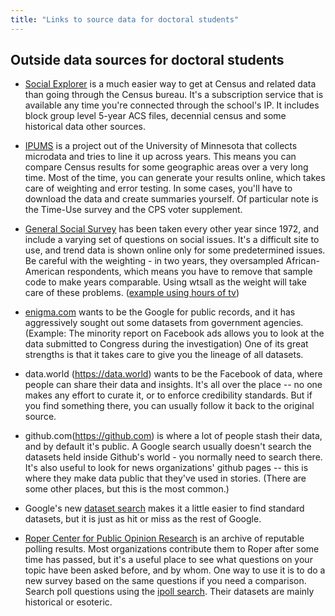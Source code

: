 ```yaml
---
title: "Links to source data for doctoral students"
---
```


## Outside data sources for doctoral students


* [Social Explorer](https://socialexplorer.com) is a much easier way to get at Census and related data than going through the Census bureau. It's a subscription service that is available any time you're connected through the school's IP.  It includes block group level 5-year ACS files, decennial census and some historical data other sources.

* [IPUMS](https://www.ipums.org/) is a project out of the University of Minnesota that collects microdata and tries to line it up across years. This means you can compare Census results for some geographic areas over a very long time. Most of the time, you can generate your results online, which takes care of weighting and error testing. In some cases, you'll have to download the data and create summaries yourself. Of particular note is the Time-Use survey and the CPS voter supplement.

* [General Social Survey](http://www.norc.org/Research/Projects/Pages/general-social-survey.aspx) has been taken every other year since 1972, and include a varying set of questions on social issues. It's a difficult site to use, and trend data is shown online only for some predetermined issues. Be careful with the weighting - in two years, they oversampled African-American respondents, which means you have to remove that sample code to make years comparable. Using wtsall as the weight will take care of these problems. ([example using hours of tv](docs/GSS.xlsx))

* [enigma.com](https://public.enigma.com) wants to be the Google for public records, and it has aggressively sought out some datasets from government agencies. (Example: The minority report on Facebook ads allows you to look at the data submitted to Congress during the investigation) One of its great strengths is that it takes care to give you the lineage of all datasets.

* data.world (https://data.world) wants to be the Facebook of data, where people can share their data and insights. It's all over the place -- no one makes any effort to curate it, or to enforce credibility standards. But if you find something there, you can usually follow it back to the original source.

* github.com(https://github.com) is where a lot of people stash their data, and by default it's public. A Google search usually doesn't search the datasets held inside Github's world - you normally need to search there. It's also useful to look for news organizations' github pages -- this is where they make data public that they've used in stories. (There are some other places, but this is the most common.)

* Google's new [dataset search](https://toolbox.google.com/datasetsearch) makes it a little easier to find standard datasets, but it is just as hit or miss as the rest of Google.

* [Roper Center for Public Opinion Research](https://ropercenter.cornell.edu/polls/) is an archive of reputable polling results. Most organizations contribute them to Roper after some time has passed, but it's a useful place to see what questions on your topic have been asked before, and by whom. One way to use it is to do a new survey based on the same questions if you need a comparison. Search poll questions using the  [ipoll search](https://ropercenter.cornell.edu/CFIDE/cf/action/ipoll/index.cfm). Their datasets are mainly historical or esoteric.
